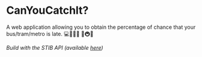 # CanYouCatchIt?
A web application allowing you to obtain the percentage of chance that your bus/tram/metro is late. 💻🤖🎲🚌 🚎🚇🔮

_Build with the STIB API (available [here](https://opendata.stib-mivb.be/store/))_
